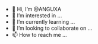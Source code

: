 - 👋 Hi, I’m @ANGUXA
- 👀 I’m interested in ...
- 🌱 I’m currently learning ...
- 💞️ I’m looking to collaborate on ...
- 📫 How to reach me ...

<!---
ANGUXA/ANGUXA is a ✨ special ✨ repository because its `README.md` (this file) appears on your GitHub profile.
You can click the Preview link to take a look at your changes.
--->
